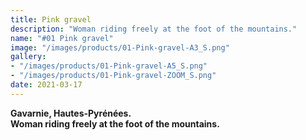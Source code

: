 ```yaml
---
title: Pink gravel
description: "Woman riding freely at the foot of the mountains."
name: "#01 Pink gravel"
image: "/images/products/01-Pink-gravel-A3_S.png"
gallery:
- "/images/products/01-Pink-gravel-A5_S.png"
- "/images/products/01-Pink-gravel-ZOOM_S.png"
date: 2021-03-17
---
```

**Gavarnie, Hautes-Pyrénées.**  
**Woman riding freely at the foot of the mountains.**
